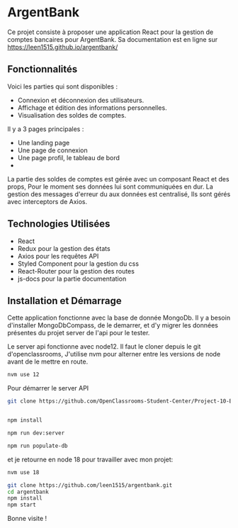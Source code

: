 # ArgentBank

Ce projet consiste à proposer une application React pour la gestion de comptes bancaires pour ArgentBank.
Sa documentation est en ligne sur 
https://leen1515.github.io/argentbank/

## Fonctionnalités
Voici les parties qui sont disponibles :
- Connexion et déconnexion des utilisateurs.
- Affichage et édition des informations personnelles.
- Visualisation des soldes de comptes.

Il y a 3 pages principales :
- Une landing page
- Une page de connexion
- Une page profil, le tableau de bord
- 
La partie des soldes de comptes est gérée avec un composant React et des props, Pour le moment ses données lui sont communiquées en dur.
La gestion des messages d'erreur du aux données est centralisé, Ils sont gérés avec interceptors de Axios.

## Technologies Utilisées

- React
- Redux pour la gestion des états
- Axios pour les requêtes API
- Styled Component pour la gestion du css
- React-Router pour la gestion des routes
- js-docs pour la partie documentation

## Installation et Démarrage
Cette application fonctionne avec la base de donnée MongoDb.
Il y a besoin d'installer MongoDbCompass, de le demarrer, et d'y migrer les données présentes du projet server de l'api pour le tester.

Le server api fonctionne avec node12. Il faut le cloner depuis le git d'openclassrooms, J'utilise nvm pour alterner entre les versions de node avant de le mettre en route.

```bash
nvm use 12
```
Pour démarrer le server API
```bash
git clone https://github.com/OpenClassrooms-Student-Center/Project-10-Bank-API.git


npm install

npm run dev:server

npm run populate-db
```

et je retourne en node 18 pour travailler avec mon projet:

```bash
nvm use 18
```

```bash
git clone https://github.com/leen1515/argentbank.git
cd argentbank
npm install
npm start
```

Bonne visite !  
